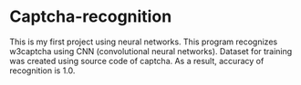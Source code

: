 # Captcha-recognition
This is my first project using neural networks. This program recognizes w3captcha using CNN (convolutional neural networks). Dataset for training was created using source code of captcha. As a result, accuracy of recognition is 1.0. 
